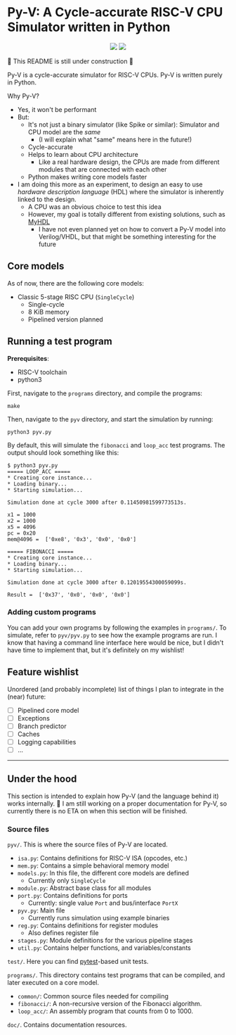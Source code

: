 # Py-V: A Cycle-accurate RISC-V CPU Simulator written in Python

<p align="center">
    <img src="https://img.shields.io/github/v/tag/kyaso/py-v">
    <img src="https://img.shields.io/github/license/kyaso/py-v">
</p>

🚧 This README is still under construction 🚧

Py-V is a cycle-accurate simulator for RISC-V CPUs. Py-V is written purely in Python.

Why Py-V?
- Yes, it won't be performant
- But:
    - It's not just a binary simulator (like Spike or similar): Simulator and CPU model are the _same_
        - (I will explain what "same" means here in the future!)
    - Cycle-accurate
    - Helps to learn about CPU architecture
        - Like a real hardware design, the CPUs are made from different modules that are connected with each other
    - Python makes writing core models faster
- I am doing this more as an experiment, to design an easy to use _hardware description language_ (HDL) where the simulator is inherently linked to the design.
    - A CPU was an obvious choice to test this idea
    - However, my goal is totally different from existing solutions, such as [MyHDL](https://www.myhdl.org/)
        - I have not even planned yet on how to convert a Py-V model into Verilog/VHDL, but that might be something interesting for the future

## Core models
As of now, there are the following core models:

- Classic 5-stage RISC CPU (`SingleCycle`)
    - Single-cycle
    - 8 KiB memory
    - Pipelined version planned

## Running a test program
**Prerequisites**:
* RISC-V toolchain
* python3

First, navigate to the `programs` directory, and compile the programs:
```
make
```

Then, navigate to the `pyv` directory, and start the simulation by running:
```
python3 pyv.py
```
By default, this will simulate the `fibonacci` and `loop_acc` test programs. The output should look something like this:
```
$ python3 pyv.py                                                                  
===== LOOP_ACC =====
* Creating core instance...
* Loading binary...
* Starting simulation...

Simulation done at cycle 3000 after 0.11450981599773513s.

x1 = 1000
x2 = 1000
x5 = 4096
pc = 0x20
mem@4096 =  ['0xe8', '0x3', '0x0', '0x0']

===== FIBONACCI =====
* Creating core instance...
* Loading binary...
* Starting simulation...

Simulation done at cycle 3000 after 0.12019554300059099s.

Result =  ['0x37', '0x0', '0x0', '0x0']
```

### Adding custom programs
You can add your own programs by following the examples in `programs/`. To simulate, refer to `pyv/pyv.py` to see how the example programs are run. I know that having a command line interface here would be nice, but I didn't have time to implement that, but it's definitely on my wishlist!

## Feature wishlist
Unordered (and probably incomplete) list of things I plan to integrate in the (near) future:

- [ ] Pipelined core model
- [ ] Exceptions
- [ ] Branch predictor
- [ ] Caches
- [ ] Logging capabilities
- [ ] ...

---

## Under the hood
This section is intended to explain how Py-V (and the language behind it) works internally. 🚧 I am still working on a proper documentation for Py-V, so currently there is no ETA on when this section will be finished.   



### Source files
`pyv/`. This is where the source files of Py-V are located.
* `isa.py`: Contains definitions for RISC-V ISA (opcodes, etc.)
* `mem.py`: Contains a simple behavioral memory model
* `models.py`: In this file, the different core models are defined
    * Currently only `SingleCycle`
* `module.py`: Abstract base class for all modules
* `port.py`: Contains definitions for ports
    * Currently: single value `Port` and bus/interface `PortX`
* `pyv.py`: Main file
    * Currently runs simulation using example binaries
* `reg.py`: Contains definitions for register modules
    * Also defines register file
* `stages.py`: Module definitions for the various pipeline stages
* `util.py`: Contains helper functions, and variables/constants

`test/`. Here you can find [pytest](pytest.org)-based unit tests.

`programs/`. This directory contains test programs that can be compiled, and later executed on a core model.
* `common/`: Common source files needed for compiling
* `fibonacci/`: A non-recursive version of the Fibonacci algorithm.
* `loop_acc/`: An assembly program that counts from 0 to 1000.

`doc/`. Contains documentation resources.
